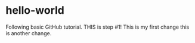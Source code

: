 # hello-world
Following basic GitHub tutorial. THIS is step #1!
This is my first change
this is another change.
